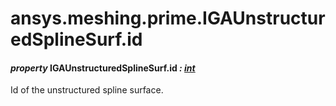 # ansys.meshing.prime.IGAUnstructuredSplineSurf.id

<a id="ansys.meshing.prime.IGAUnstructuredSplineSurf.id"></a>

#### *property* IGAUnstructuredSplineSurf.id *: [int](https://docs.python.org/3.11/library/functions.html#int)*

Id of the unstructured spline surface.

<!-- !! processed by numpydoc !! -->
